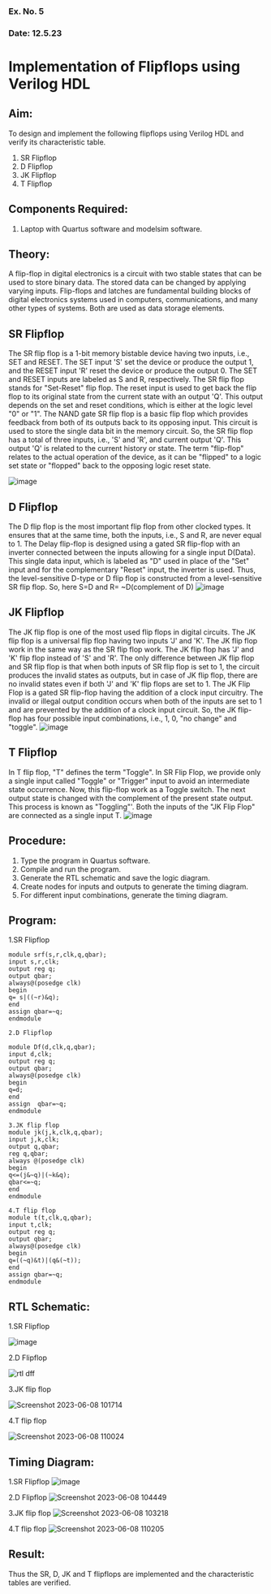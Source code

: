 ### Ex. No. 5
### Date: 12.5.23
# Implementation of Flipflops using Verilog HDL
## Aim:
To design and implement the following flipflops using Verilog HDL and verify its characteristic table.
1.	SR Flipflop
2.	D Flipflop
3.	JK Flipflop
4.	T Flipflop
## Components Required:
1.	Laptop with Quartus software and modelsim software.
## Theory:
A flip-flop in digital electronics is a circuit with two stable states that can be used to store binary data. The stored data can be changed by applying varying inputs. Flip-flops and latches are fundamental building blocks of digital electronics systems used in computers, communications, and many other types of systems. Both are used as data storage elements.
## SR Flipflop
The SR flip flop is a 1-bit memory bistable device having two inputs, i.e., SET and RESET. The SET input 'S' set the device or produce the output 1, and the RESET input 'R' reset the device or produce the output 0. The SET and RESET inputs are labeled as S and R, respectively.
The SR flip flop stands for "Set-Reset" flip flop. The reset input is used to get back the flip flop to its original state from the current state with an output 'Q'. This output depends on the set and reset conditions, which is either at the logic level "0" or "1".
The NAND gate SR flip flop is a basic flip flop which provides feedback from both of its outputs back to its opposing input. This circuit is used to store the single data bit in the memory circuit. So, the SR flip flop has a total of three inputs, i.e., 'S' and 'R', and current output 'Q'. This output 'Q' is related to the current history or state. The term "flip-flop" relates to the actual operation of the device, as it can be "flipped" to a logic set state or "flopped" back to the opposing logic reset state.

![image](https://github.com/rvinifa/Flipflops/assets/133735746/725727f1-85ef-4b56-8fb5-5fd470d8d207)
 

## D Flipflop
The D flip flop is the most important flip flop from other clocked types. It ensures that at the same time, both the inputs, i.e., S and R, are never equal to 1. The Delay flip-flop is designed using a gated SR flip-flop with an inverter connected between the inputs allowing for a single input D(Data).
This single data input, which is labeled as "D" used in place of the "Set" input and for the complementary "Reset" input, the inverter is used. Thus, the level-sensitive D-type or D flip flop is constructed from a level-sensitive SR flip flop.
So, here S=D and R= ~D(complement of D)
![image](https://github.com/rvinifa/Flipflops/assets/133735746/c9c8383d-6f6d-48c6-b35b-2a2fa28178ed)
 
## JK Flipflop
The JK flip flop is one of the most used flip flops in digital circuits. The JK flip flop is a universal flip flop having two inputs 'J' and 'K'. The JK flip flop work in the same way as the SR flip flop work. The JK flip flop has 'J' and 'K' flip flop instead of 'S' and 'R'. The only difference between JK flip flop and SR flip flop is that when both inputs of SR flip flop is set to 1, the circuit produces the invalid states as outputs, but in case of JK flip flop, there are no invalid states even if both 'J' and 'K' flip flops are set to 1. The JK Flip Flop is a gated SR flip-flop having the addition of a clock input circuitry. The invalid or illegal output condition occurs when both of the inputs are set to 1 and are prevented by the addition of a clock input circuit. So, the JK flip-flop has four possible input combinations, i.e., 1, 0, "no change" and "toggle". 
 ![image](https://github.com/rvinifa/Flipflops/assets/133735746/ad5d7905-7ed9-4ddb-ba91-4e284fc151d6)


## T Flipflop
In T flip flop, "T" defines the term "Toggle". In SR Flip Flop, we provide only a single input called "Toggle" or "Trigger" input to avoid an intermediate state occurrence. Now, this flip-flop work as a Toggle switch. The next output state is changed with the complement of the present state output. This process is known as "Toggling"'. Both the inputs of the "JK Flip Flop" are connected as a single input T.
 ![image](https://github.com/rvinifa/Flipflops/assets/133735746/d8ebd20c-4a91-4496-bd67-2239ab1a0798)

## Procedure:
1.	Type the program in Quartus software.
2.	Compile and run the program.
3.	Generate the RTL schematic and save the logic diagram.
4.	Create nodes for inputs and outputs to generate the timing diagram.
5.	For different input combinations, generate the timing diagram.


## Program:
1.SR Flipflop
~~~
module srf(s,r,clk,q,qbar);
input s,r,clk;
output reg q;
output qbar;
always@(posedge clk)
begin 
q= s|((~r)&q);
end
assign qbar=~q;
endmodule 

2.D Flipflop

module Df(d,clk,q,qbar);
input d,clk;
output reg q;
output qbar;
always@(posedge clk)
begin
q=d;
end
assign  qbar=~q;
endmodule 

3.JK flip flop
module jk(j,k,clk,q,qbar);
input j,k,clk;
output q,qbar;
reg q,qbar;
always @(posedge clk)
begin 
q<=(j&~q)|(~k&q);
qbar<=~q;
end
endmodule

4.T flip flop
module t(t,clk,q,qbar);
input t,clk;
output reg q;
output qbar;
always@(posedge clk)
begin
q=((~q)&t)|(q&(~t));
end
assign qbar=~q;
endmodule 
~~~
## RTL Schematic:

1.SR Flipflop

![image](https://github.com/Nandhakumar22008968/Flipflops/assets/129037794/d36bc76a-629b-4bca-95b4-4058e3c39646)

2.D Flipflop

![rtl dff](https://github.com/Nandhakumar22008968/Flipflops/assets/129037794/16806a58-ea2c-4af7-a3b6-e7583291da35)

3.JK flip flop

![Screenshot 2023-06-08 101714](https://github.com/Nandhakumar22008968/Flipflops/assets/129037794/a6b1751a-d6cd-41d8-a940-eb49097a9a73)

4.T flip flop

![Screenshot 2023-06-08 110024](https://github.com/Nandhakumar22008968/Flipflops/assets/129037794/e9be5faf-a8f3-452a-8d05-9a1f3e92f767)



## Timing Diagram:
1.SR Flipflop
![image](https://github.com/Nandhakumar22008968/Flipflops/assets/129037794/d1b92053-dda7-4c28-8f66-6e93032d338b)

2.D Flipflop
![Screenshot 2023-06-08 104449](https://github.com/Nandhakumar22008968/Flipflops/assets/129037794/ea673bb0-f879-414e-96de-f087bd11b7df)

3.JK flip flop
![Screenshot 2023-06-08 103218](https://github.com/Nandhakumar22008968/Flipflops/assets/129037794/88f29b5a-f1c5-4855-97e7-fb03c8e01f4a)

4.T flip flop
![Screenshot 2023-06-08 110205](https://github.com/Nandhakumar22008968/Flipflops/assets/129037794/b0a1655c-f2fe-4dc1-bae1-7821e0ea177a)






## Result:
Thus the SR, D, JK and T flipflops are implemented and the characteristic tables are verified.

